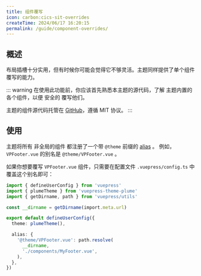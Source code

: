```yaml
---
title: 组件覆写
icon: carbon:cics-sit-overrides
createTime: 2024/06/17 16:20:15
permalink: /guide/component-overrides/
---
```


## 概述

布局插槽十分实用，但有时候你可能会觉得它不够灵活。主题同样提供了单个组件覆写的能力。

::: warning
在使用此功能前，你应该首先熟悉本主题的源代码，了解 主题内置的各个组件，以便 安全的 覆写他们。

主题的组件源代码托管在 [GitHub](https://github.com/pengzhanbo/vuepress-theme-plume/tree/main/theme/src/client/components)，遵循 MIT 协议。
:::

## 使用

主题将所有 非全局的组件 都注册了一个带 `@theme` 前缀的 [alias](https://v2.vuepress.vuejs.org/zh/reference/plugin-api.html#alias) 。
例如，`VPFooter.vue` 的别名是 `@theme/VPFooter.vue` 。

如果你想要覆写 `VPFooter.vue` 组件，只需要在配置文件 `.vuepress/config.ts` 中覆盖这个别名即可：

```ts
import { defineUserConfig } from 'vuepress'
import { plumeTheme } from 'vuepress-theme-plume'
import { getDirname, path } from 'vuepress/utils'

const __dirname = getDirname(import.meta.url)

export default defineUserConfig({
  theme: plumeTheme(),

  alias: {
    '@theme/VPFooter.vue': path.resolve(
      __dirname,
      './components/MyFooter.vue',
    ),
  },
})
```
